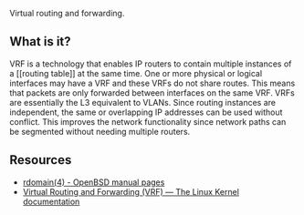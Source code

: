 Virtual routing and forwarding.
## What is it?
VRF is a technology that enables IP routers to contain multiple instances of a [[routing table]] at the same time. One or more physical or logical interfaces may have a VRF and these VRFs do not share routes. This means that packets are only forwarded between interfaces on the same VRF. VRFs are essentially the L3 equivalent to VLANs. Since routing instances are independent, the same or overlapping IP addresses can be used without conflict. This improves the network functionality since network paths can be segmented without needing multiple routers. 
## Resources
- [rdomain(4) - OpenBSD manual pages](https://man.openbsd.org/rdomain.4)
- [Virtual Routing and Forwarding (VRF) — The Linux Kernel documentation](https://docs.kernel.org/networking/vrf.html)